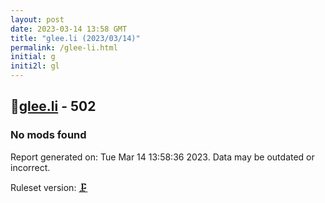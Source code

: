 ```yaml
---
layout: post
date: 2023-03-14 13:58 GMT
title: "glee.li (2023/03/14)"
permalink: /glee-li.html
initial: g
initi2l: gl
---
```


## 🐘[glee.li](https://glee.li) - 502

### No mods found

Report generated on: Tue Mar 14 13:58:36 2023. Data may be outdated or incorrect.

Ruleset version: [🗜](/version-clamp)
